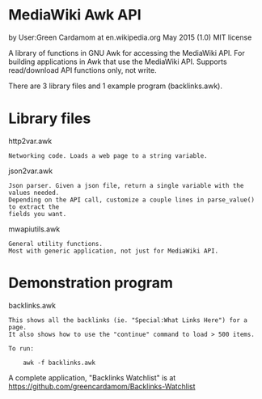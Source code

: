 MediaWiki Awk API
===========================
by User:Green Cardamom at en.wikipedia.org
May 2015 (1.0)
MIT license

A library of functions in GNU Awk for accessing the MediaWiki API.
For building applications in Awk that use the MediaWiki API.
Supports read/download API functions only, not write.

There are 3 library files and 1 example program (backlinks.awk).

Library files
=============

http2var.awk 

	Networking code. Loads a web page to a string variable.

json2var.awk

	Json parser. Given a json file, return a single variable with the values needed.
	Depending on the API call, customize a couple lines in parse_value() to extract the 
	fields you want.

mwapiutils.awk

	General utility functions. 
	Most with generic application, not just for MediaWiki API.


Demonstration program
=====================

backlinks.awk

	This shows all the backlinks (ie. "Special:What Links Here") for a page. 
	It also shows how to use the "continue" command to load > 500 items.

	To run:

		awk -f backlinks.awk

A complete application, "Backlinks Watchlist" is at
	https://github.com/greencardamom/Backlinks-Watchlist
